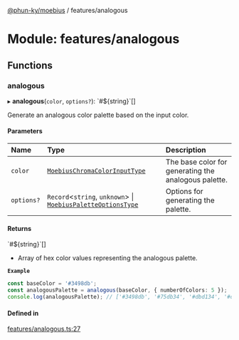 [@phun-ky/moebius](../README.md) / features/analogous

# Module: features/analogous

## Functions

### analogous

▸ **analogous**(`color`, `options?`): \`#${string}\`[]

Generate an analogous color palette based on the input color.

#### Parameters

| Name | Type | Description |
| :------ | :------ | :------ |
| `color` | [`MoebiusChromaColorInputType`](types.md#moebiuschromacolorinputtype) | The base color for generating the analogous palette. |
| `options?` | `Record`<`string`, `unknown`\> \| [`MoebiusPaletteOptionsType`](types.md#moebiuspaletteoptionstype) | Options for generating the palette. |

#### Returns

\`#${string}\`[]

- Array of hex color values representing the analogous palette.

**`Example`**

```ts
const baseColor = '#3498db';
const analogousPalette = analogous(baseColor, { numberOfColors: 5 });
console.log(analogousPalette); // ['#3498db', '#75db34', '#dbd134', '#db7434', '#db3474']
```

#### Defined in

[features/analogous.ts:27](https://github.com/phun-ky/moebius/blob/main/src/features/analogous.ts#L27)
